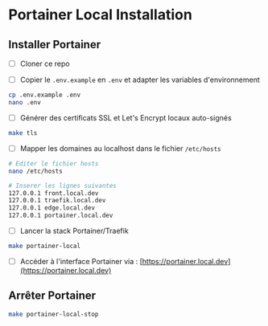# Portainer Local Installation

## Installer Portainer

-   [ ] Cloner ce repo

-   [ ] Copier le `.env.example` en `.env` et adapter les variables d'environnement

```bash
cp .env.example .env
nano .env
```

-   [ ] Générer des certificats SSL et Let's Encrypt locaux auto-signés

```bash
make tls
```

-   [ ] Mapper les domaines au localhost dans le fichier `/etc/hosts`

```bash
# Editer le fichier hosts
nano /etc/hosts

# Inserer les lignes suivantes
127.0.0.1 front.local.dev
127.0.0.1 traefik.local.dev
127.0.0.1 edge.local.dev
127.0.0.1 portainer.local.dev
```

-   [ ] Lancer la stack Portainer/Traefik

```bash
make portainer-local
```

-   [ ] Accéder à l'interface Portainer via : [https://portainer.local.dev](https://portainer.local.dev)

## Arrêter Portainer

```bash
make portainer-local-stop
```
